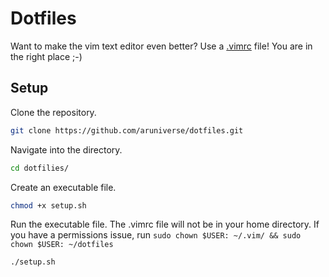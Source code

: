 # Dotfiles
Want to make the vim text editor even better? Use a [.vimrc](http://vim.wikia.com/wiki/Open_vimrc_file) file! You are in the right place ;-)

## Setup
Clone the repository.
```sh
git clone https://github.com/aruniverse/dotfiles.git
```

Navigate into the directory.
```sh
cd dotfilies/
```

Create an executable file.
```sh
chmod +x setup.sh
```

Run the executable file. The .vimrc file will not be in your home directory. If you have a permissions issue, run `sudo chown $USER: ~/.vim/ && sudo chown $USER: ~/dotfiles`
```sh
./setup.sh
```
